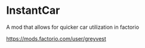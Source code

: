 # InstantCar
A mod that allows for quicker car utilization in factorio


https://mods.factorio.com/user/greyvest
